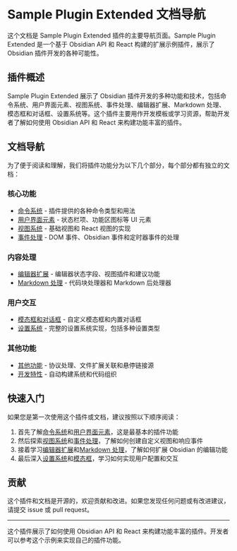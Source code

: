 # Sample Plugin Extended 文档导航

这个文档是 Sample Plugin Extended 插件的主要导航页面。Sample Plugin Extended 是一个基于 Obsidian API 和 React 构建的扩展示例插件，展示了 Obsidian 插件开发的各种可能性。

## 插件概述

Sample Plugin Extended 展示了 Obsidian 插件开发的多种功能和技术，包括命令系统、用户界面元素、视图系统、事件处理、编辑器扩展、Markdown 处理、模态框和对话框、设置系统等。这个插件主要用作开发模板或学习资源，帮助开发者了解如何使用 Obsidian API 和 React 来构建功能丰富的插件。

## 文档导航

为了便于阅读和理解，我们将插件功能分为以下几个部分，每个部分都有独立的文档：

### 核心功能

- [命令系统](Commands.md) - 插件提供的各种命令类型和用法
- [用户界面元素](UI.md) - 状态栏项、功能区图标等 UI 元素
- [视图系统](Views.md) - 基础视图和 React 视图的实现
- [事件处理](Events.md) - DOM 事件、Obsidian 事件和定时器事件的处理

### 内容处理

- [编辑器扩展](Editor.md) - 编辑器状态字段、视图插件和建议功能
- [Markdown 处理](Markdown.md) - 代码块处理器和 Markdown 后处理器

### 用户交互

- [模态框和对话框](Modals.md) - 自定义模态框和内置对话框
- [设置系统](Settings.md) - 完整的设置系统实现，包括多种设置类型

### 其他功能

- [其他功能](Other.md) - 协议处理、文件扩展关联和悬停链接源
- [开发特性](Development.md) - 自动构建系统和代码组织

## 快速入门

如果您是第一次使用这个插件或文档，建议按照以下顺序阅读：

1. 首先了解[命令系统](Commands.md)和[用户界面元素](UI.md)，这是最基本的插件功能
2. 然后探索[视图系统](Views.md)和[事件处理](Events.md)，了解如何创建自定义视图和响应事件
3. 接着学习[编辑器扩展](Editor.md)和[Markdown 处理](Markdown.md)，了解如何扩展 Obsidian 的编辑功能
4. 最后深入[设置系统](Settings.md)和[模态框](Modals.md)，学习如何实现用户配置和交互

## 贡献

这个插件和文档是开源的，欢迎贡献和改进。如果您发现任何问题或有改进建议，请提交 issue 或 pull request。

---

这个插件展示了如何使用 Obsidian API 和 React 来构建功能丰富的插件。开发者可以参考这个示例来实现自己的插件功能。
